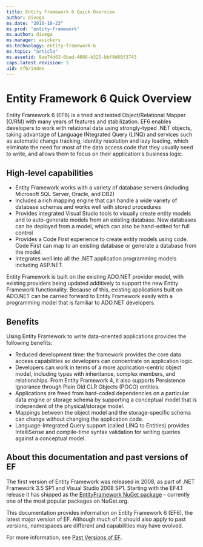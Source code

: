 ```yaml
---
title: Entity Framework 6 Quick Overview
author: divega
ms.date: "2016-10-23"
ms.prod: "entity-framework"
ms.author: divega
ms.manager: avickers
ms.technology: entity-framework-6
ms.topic: "article"
ms.assetid: 8ae74d63-6bad-4686-b325-bbf9d68f3743
caps.latest.revision: 5
uid: ef6/index
---
```

# Entity Framework 6 Quick Overview

Entity Framework 6 (EF6) is a tried and tested Object/Relational Mapper (O/RM) with many years of features and stabilization. EF6 enables developers to work with relational data using strongly-typed .NET objects, taking advantage of Language INtegrated Query (LINQ) and services such as automatic change tracking, identity resolution and lazy loading, which eliminate the need for most of the data access code that they usually need to write, and allows them to focus on their application's business logic.

## High-level capabilities   

- Entity Framework works with a variety of database servers (including Microsoft SQL Server, Oracle, and DB2)  
- Includes a rich mapping engine that can handle a wide variety of database schemas and works well with stored procedures  
- Provides integrated Visual Studio tools to visually create entity models and to auto-generate models from an existing database. New databases can be deployed from a model, which can also be hand-edited for full control  
- Provides a Code First experience to create entity models using code. Code First can map to an existing database or generate a database from the model.  
- Integrates well into all the .NET application programming models including ASP.NET.

Entity Framework is built on the existing ADO.NET provider model, with existing providers being updated additively to support the new Entity Framework functionality. Because of this, existing applications built on ADO.NET can be carried forward to Entity Framework easily with a programming model that is familiar to ADO.NET developers.  

## Benefits

Using Entity Framework to write data-oriented applications provides the following benefits:  

- Reduced development time: the framework provides the core data access capabilities so developers can concentrate on application logic.  
- Developers can work in terms of a more application-centric object model, including types with inheritance, complex members, and relationships. From Entity Framework 4, it also supports Persistence Ignorance through Plain Old CLR Objects (POCO) entities.  
- Applications are freed from hard-coded dependencies on a particular data engine or storage schema by supporting a conceptual model that is independent of the physical/storage model.  
- Mappings between the object model and the storage-specific schema can change without changing the application code.  
- Language-Integrated Query support (called LINQ to Entities) provides IntelliSense and compile-time syntax validation for writing queries against a conceptual model.

## About this documentation and past versions of EF

The first version of Entity Framework was released in 2008, as part of .NET Framework 3.5 SP1 and Visual Studio 2008 SP1. Starting with the EF4.1 release it has shipped as the [EntityFramework NuGet package](https://www.nuget.org/packages/EntityFramework/) - currently one of the most popular packages on NuGet.org.

This documentation provides information on Entity Framework 6 (EF6), the latest major version of EF. Although much of it should also apply to past versions, namespaces are different and capabilities may have evolved.

For more information, see [Past Versions of EF](ef6/past-versions-of-entity-framework.md).
